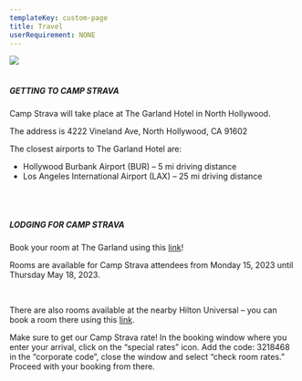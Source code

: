 ```yaml
---
templateKey: custom-page
title: Travel
userRequirement: NONE
---
```

![](/img/cs23-fnv-navpage-header-v3.png)

##### <br>GETTING TO CAMP STRAVA 



Camp Strava will take place at The Garland Hotel in North Hollywood. 

The address is 4222 Vineland Ave, North Hollywood, CA 91602



The closest airports to The Garland Hotel are: 

* Hollywood Burbank Airport (BUR) – 5 mi driving distance
* Los Angeles International Airport (LAX) – 25 mi driving distance

<BR>

##### <br>LODGING FOR CAMP STRAVA



Book your room at The Garland using this [link](https://res.windsurfercrs.com/ibe/details.aspx?propertyid=13971&checkin=05/15/2023&group=STRAVA2023&lang=en-us)!  

Rooms are available for Camp Strava attendees from Monday 15, 2023 until Thursday May 18, 2023. 

<br>

There are also rooms available at the nearby Hilton Universal – you can book a room there using this [link](http://www.hiltonuniversal.com/). 

Make sure to get our Camp Strava rate! In the booking window where you enter your arrival, click on the “special rates” icon. Add the code: 3218468 in the “corporate code”, close the window and select “check room rates.” Proceed with your booking from there.